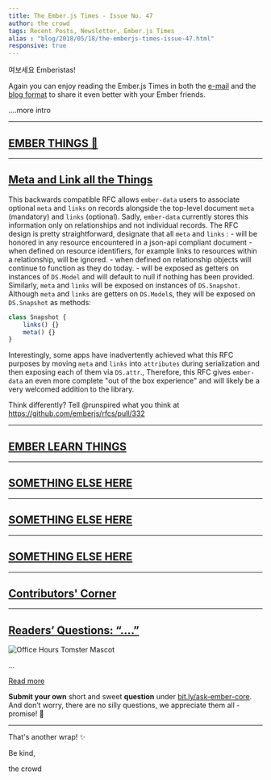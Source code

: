 ```yaml
---
title: The Ember.js Times - Issue No. 47
author: the crowd
tags: Recent Posts, Newsletter, Ember.js Times
alias : "blog/2018/05/18/the-emberjs-times-issue-47.html"
responsive: true
---
```


여보세요 Emberistas!

Again you can enjoy reading the Ember.js Times in both the [e-mail](https://the-emberjs-times.ongoodbits.com/2018/05/18/issue-47) and the [blog format](https://emberjs.com/blog/2018/05/18/the-emberjs-times-issue-47.html) to share it even better with your Ember friends.

....more intro

---

## [EMBER THINGS 🐹](#your-url-here)


---

## [Meta and Link all the Things](#https://github.com/emberjs/rfcs/pull/332)

This backwards compatible RFC allows `ember-data` users to associate optional `meta` and `links` on records alongside the top-level document `meta` (mandatory) and `links` (optional).  Sadly, `ember-data` currently stores this information only on relationships and not individual records.  The RFC design is pretty straightforward, designate that all `meta` and `links` :
	- will be honored in any resource encountered in a json-api compliant document
	- when defined on resource identifiers, for example links to resources within a relationship, will be ignored.
	- when defined on relationship objects will continue to function as they do today.
	- will be exposed as getters on instances of `DS.Model` and will default to null if nothing has been provided.
Similarly, `meta` and `links` will be exposed on instances of `DS.Snapshot`. Although `meta` and `links` are getters on `DS.Model`s, they will be exposed on `DS.Snapshot` as methods:
```js
class Snapshot {
    links() {}
	meta() {}
}
```
Interestingly, some apps have inadvertently achieved what this RFC purposes by moving `meta` and `links` into `attributes` during serialization and then exposing each of them via `DS.attr`., Therefore, this RFC gives `ember-data` an even more complete "out of the box experience" and will likely be a very welcomed addition to the library.  

Think differently? Tell @runspired what you think at https://github.com/emberjs/rfcs/pull/332

---

## [EMBER LEARN THINGS](#your-url-here)


---

## [SOMETHING ELSE HERE](#your-url-here)


---

## [SOMETHING ELSE HERE](#your-url-here)


---

## [SOMETHING ELSE HERE](#your-url-here)


---

## [Contributors' Corner](https://guides.emberjs.com/v3.1.0/contributing/repositories/)


---

## [Readers’ Questions: “....”](#praying-for-a-question)

<div class="blog-row">
  <img class="float-right small transparent padded" alt="Office Hours Tomster Mascot" title="Readers' Questions" src="/images/tomsters/officehours.png" />

  <p>...</p>

</div>

<div class="blog-row">
<a class="ember-button ember-button--centered" href="#">Read more</a>
</div>

**Submit your own** short and sweet **question** under [bit.ly/ask-ember-core](https://bit.ly/ask-ember-core). And don’t worry, there are no silly questions, we appreciate them all - promise! 🤞

---

That's another wrap!  ✨

Be kind,

the crowd
